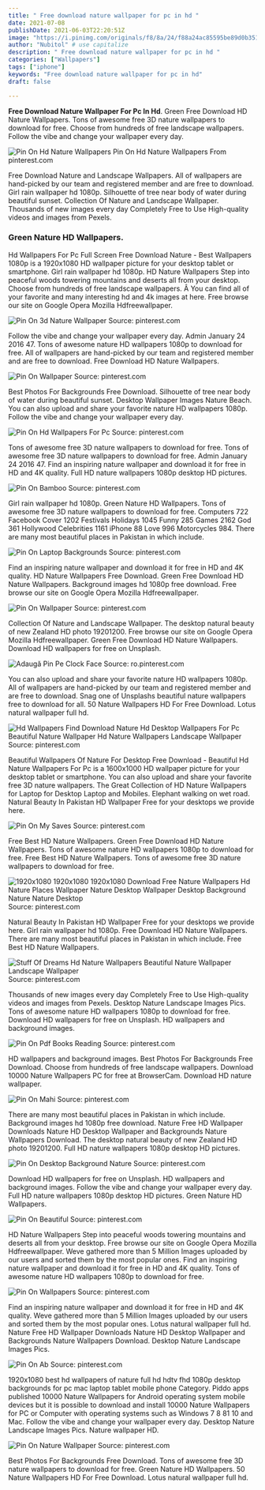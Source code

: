 ```yaml
---
title: " Free download nature wallpaper for pc in hd "
date: 2021-07-08
publishDate: 2021-06-03T22:20:51Z
image: "https://i.pinimg.com/originals/f8/8a/24/f88a24ac85595be89d0b3510f48a339e.jpg"
author: "Nubitol" # use capitalize
description: " Free download nature wallpaper for pc in hd "
categories: ["Wallpapers"]
tags: ["iphone"]
keywords: "Free download nature wallpaper for pc in hd"
draft: false

---
```



**Free Download Nature Wallpaper For Pc In Hd**. Green Free Download HD Nature Wallpapers. Tons of awesome free 3D nature wallpapers to download for free. Choose from hundreds of free landscape wallpapers. Follow the vibe and change your wallpaper every day.

![Pin On Hd Nature Wallpapers](https://i.pinimg.com/originals/86/fa/83/86fa83830dc0390d7265455db6068f83.jpg "Pin On Hd Nature Wallpapers")
Pin On Hd Nature Wallpapers From pinterest.com


Free Download Nature and Landscape Wallpapers. All of wallpapers are hand-picked by our team and registered member and are free to download. Girl rain wallpaper hd 1080p. Silhouette of tree near body of water during beautiful sunset. Collection Of Nature and Landscape Wallpaper. Thousands of new images every day Completely Free to Use High-quality videos and images from Pexels.

### Green Nature HD Wallpapers.

Hd Wallpapers For Pc Full Screen Free Download Nature - Best Wallpapers 1080p is a 1920x1080 HD wallpaper picture for your desktop tablet or smartphone. Girl rain wallpaper hd 1080p. HD Nature Wallpapers Step into peaceful woods towering mountains and deserts all from your desktop. Choose from hundreds of free landscape wallpapers. Â You can find all of your favorite and many interesting hd and 4k images at here. Free browse our site on Google Opera Mozilla Hdfreewallpaper.


![Pin On 3d Nature Wallpaper](https://i.pinimg.com/originals/be/a6/1d/bea61d388683a5d542fd474d9366a99d.jpg "Pin On 3d Nature Wallpaper")
Source: pinterest.com

Follow the vibe and change your wallpaper every day. Admin January 24 2016 47. Tons of awesome nature HD wallpapers 1080p to download for free. All of wallpapers are hand-picked by our team and registered member and are free to download. Free Download HD Nature Wallpapers.

![Pin On Wallpaper](https://i.pinimg.com/originals/6f/70/39/6f703958e027c0c8392ac82782162551.jpg "Pin On Wallpaper")
Source: pinterest.com

Best Photos For Backgrounds Free Download. Silhouette of tree near body of water during beautiful sunset. Desktop Wallpaper Images Nature Beach. You can also upload and share your favorite nature HD wallpapers 1080p. Follow the vibe and change your wallpaper every day.

![Pin On Hd Wallpapers For Pc](https://i.pinimg.com/originals/ae/89/55/ae89554c7a8570768d20bd8643895946.jpg "Pin On Hd Wallpapers For Pc")
Source: pinterest.com

Tons of awesome free 3D nature wallpapers to download for free. Tons of awesome free 3D nature wallpapers to download for free. Admin January 24 2016 47. Find an inspiring nature wallpaper and download it for free in HD and 4K quality. Full HD nature wallpapers 1080p desktop HD pictures.

![Pin On Bamboo](https://i.pinimg.com/originals/33/9f/ca/339fcafcd7a3e7f9a9981ab770af0428.jpg "Pin On Bamboo")
Source: pinterest.com

Girl rain wallpaper hd 1080p. Green Nature HD Wallpapers. Tons of awesome free 3D nature wallpapers to download for free. Computers 722 Facebook Cover 1202 Festivals Holidays 1045 Funny 285 Games 2162 God 361 Hollywood Celebrities 1161 iPhone 88 Love 996 Motorcycles 984. There are many most beautiful places in Pakistan in which include.

![Pin On Laptop Backgrounds](https://i.pinimg.com/originals/ad/1c/53/ad1c538deaa3c6b9af9d82d49540b8c7.jpg "Pin On Laptop Backgrounds")
Source: pinterest.com

Find an inspiring nature wallpaper and download it for free in HD and 4K quality. HD Nature Wallpapers Free Download. Green Free Download HD Nature Wallpapers. Background images hd 1080p free download. Free browse our site on Google Opera Mozilla Hdfreewallpaper.

![Pin On Wallpaper](https://i.pinimg.com/originals/6f/fb/8f/6ffb8f97f6850ac73cf12b5fe68b3e04.jpg "Pin On Wallpaper")
Source: pinterest.com

Collection Of Nature and Landscape Wallpaper. The desktop natural beauty of new Zealand HD photo 19201200. Free browse our site on Google Opera Mozilla Hdfreewallpaper. Green Free Download HD Nature Wallpapers. Download HD wallpapers for free on Unsplash.

![Adaugă Pin Pe Clock Face](https://i.pinimg.com/originals/3a/21/56/3a215646a219bc897bb4cf3fb56c51ef.jpg "Adaugă Pin Pe Clock Face")
Source: ro.pinterest.com

You can also upload and share your favorite nature HD wallpapers 1080p. All of wallpapers are hand-picked by our team and registered member and are free to download. Snag one of Unsplashs beautiful nature wallpapers free to download for all. 50 Nature Wallpapers HD For Free Download. Lotus natural wallpaper full hd.

![Hd Wallpapers Find Download Nature Hd Desktop Wallpapers For Pc Beautiful Nature Wallpaper Hd Nature Wallpapers Landscape Wallpaper](https://i.pinimg.com/originals/0e/de/bf/0edebff2229b93c8b98b5440e2ddf923.jpg "Hd Wallpapers Find Download Nature Hd Desktop Wallpapers For Pc Beautiful Nature Wallpaper Hd Nature Wallpapers Landscape Wallpaper")
Source: pinterest.com

Beautiful Wallpapers Of Nature For Desktop Free Download - Beautiful Hd Nature Wallpapers For Pc is a 1600x1000 HD wallpaper picture for your desktop tablet or smartphone. You can also upload and share your favorite free 3D nature wallpapers. The Great Collection of HD Nature Wallpapers for Laptop for Desktop Laptop and Mobiles. Elephant walking on wet road. Natural Beauty In Pakistan HD Wallpaper Free for your desktops we provide here.

![Pin On My Saves](https://i.pinimg.com/originals/12/4d/c1/124dc1b2c9cd661261c9b62d6dfadcdf.jpg "Pin On My Saves")
Source: pinterest.com

Free Best HD Nature Wallpapers. Green Free Download HD Nature Wallpapers. Tons of awesome nature HD wallpapers 1080p to download for free. Free Best HD Nature Wallpapers. Tons of awesome free 3D nature wallpapers to download for free.

![1920x1080 1920x1080 1920x1080 Download Free Nature Wallpapers Hd Nature Places Wallpaper Nature Desktop Wallpaper Desktop Background Nature Nature Desktop](https://i.pinimg.com/originals/7f/a7/bb/7fa7bb83f07e1eb17e768b3d6dabbef7.jpg "1920x1080 1920x1080 1920x1080 Download Free Nature Wallpapers Hd Nature Places Wallpaper Nature Desktop Wallpaper Desktop Background Nature Nature Desktop")
Source: pinterest.com

Natural Beauty In Pakistan HD Wallpaper Free for your desktops we provide here. Girl rain wallpaper hd 1080p. Free Download HD Nature Wallpapers. There are many most beautiful places in Pakistan in which include. Free Best HD Nature Wallpapers.

![Stuff Of Dreams Hd Nature Wallpapers Beautiful Nature Wallpaper Landscape Wallpaper](https://i.pinimg.com/originals/19/83/cb/1983cb0767fbd9bca0914484c7e15822.jpg "Stuff Of Dreams Hd Nature Wallpapers Beautiful Nature Wallpaper Landscape Wallpaper")
Source: pinterest.com

Thousands of new images every day Completely Free to Use High-quality videos and images from Pexels. Desktop Nature Landscape Images Pics. Tons of awesome nature HD wallpapers 1080p to download for free. Download HD wallpapers for free on Unsplash. HD wallpapers and background images.

![Pin On Pdf Books Reading](https://i.pinimg.com/originals/c8/b1/e8/c8b1e8f5ea7591e9a0c76a25ae659d68.jpg "Pin On Pdf Books Reading")
Source: pinterest.com

HD wallpapers and background images. Best Photos For Backgrounds Free Download. Choose from hundreds of free landscape wallpapers. Download 10000 Nature Wallpapers PC for free at BrowserCam. Download HD nature wallpaper.

![Pin On Mahi](https://i.pinimg.com/originals/91/e5/d2/91e5d2fcd3c677d7e1fc21c9a0cc73ea.jpg "Pin On Mahi")
Source: pinterest.com

There are many most beautiful places in Pakistan in which include. Background images hd 1080p free download. Nature Free HD Wallpaper Downloads Nature HD Desktop Wallpaper and Backgrounds Nature Wallpapers Download. The desktop natural beauty of new Zealand HD photo 19201200. Full HD nature wallpapers 1080p desktop HD pictures.

![Pin On Desktop Background Nature](https://i.pinimg.com/originals/cf/35/69/cf3569f66fe1a15f834047f1fa642962.jpg "Pin On Desktop Background Nature")
Source: pinterest.com

Download HD wallpapers for free on Unsplash. HD wallpapers and background images. Follow the vibe and change your wallpaper every day. Full HD nature wallpapers 1080p desktop HD pictures. Green Nature HD Wallpapers.

![Pin On Beautiful](https://i.pinimg.com/originals/91/7c/92/917c926f85919f170595f5a0bf072602.jpg "Pin On Beautiful")
Source: pinterest.com

HD Nature Wallpapers Step into peaceful woods towering mountains and deserts all from your desktop. Free browse our site on Google Opera Mozilla Hdfreewallpaper. Weve gathered more than 5 Million Images uploaded by our users and sorted them by the most popular ones. Find an inspiring nature wallpaper and download it for free in HD and 4K quality. Tons of awesome nature HD wallpapers 1080p to download for free.

![Pin On Wallpapers](https://i.pinimg.com/originals/f6/e9/2d/f6e92dd8fbea29f2392e39202e1c7424.jpg "Pin On Wallpapers")
Source: pinterest.com

Find an inspiring nature wallpaper and download it for free in HD and 4K quality. Weve gathered more than 5 Million Images uploaded by our users and sorted them by the most popular ones. Lotus natural wallpaper full hd. Nature Free HD Wallpaper Downloads Nature HD Desktop Wallpaper and Backgrounds Nature Wallpapers Download. Desktop Nature Landscape Images Pics.

![Pin On Ab](https://i.pinimg.com/originals/b0/f5/9a/b0f59a34f865f2edd9d8230bb0f201a8.jpg "Pin On Ab")
Source: pinterest.com

1920x1080 best hd wallpapers of nature full hd hdtv fhd 1080p desktop backgrounds for pc mac laptop tablet mobile phone Category. Piddo apps published 10000 Nature Wallpapers for Android operating system mobile devices but it is possible to download and install 10000 Nature Wallpapers for PC or Computer with operating systems such as Windows 7 8 81 10 and Mac. Follow the vibe and change your wallpaper every day. Desktop Nature Landscape Images Pics. Nature wallpaper HD.

![Pin On Nature Wallpaper](https://i.pinimg.com/originals/f8/8a/24/f88a24ac85595be89d0b3510f48a339e.jpg "Pin On Nature Wallpaper")
Source: pinterest.com

Best Photos For Backgrounds Free Download. Tons of awesome free 3D nature wallpapers to download for free. Green Nature HD Wallpapers. 50 Nature Wallpapers HD For Free Download. Lotus natural wallpaper full hd.

